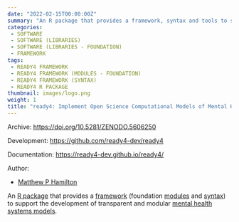 ```yaml
---
date: "2022-02-15T00:00:00Z"
summary: "An R package that provides a framework, syntax and tools to support the development of open and modular mental health systems models..."
categories:
 - SOFTWARE
 - SOFTWARE (LIBRARIES)
 - SOFTWARE (LIBRARIES - FOUNDATION)
 - FRAMEWORK
tags:
 - READY4 FRAMEWORK
 - READY4 FRAMEWORK (MODULES - FOUNDATION)
 - READY4 FRAMEWORK (SYNTAX)
 - READY4 R PACKAGE
thumbnail: images/logo.png
weight: 1
title: "ready4: Implement Open Science Computational Models of Mental Health Systems"
---
```


Archive: https://doi.org/10.5281/ZENODO.5606250

Development: https://github.com/ready4-dev/ready4

Documentation: https://ready4-dev.github.io/ready4/

Author:
 - [Matthew P Hamilton](https://mph-economist.netlify.app/)

An [R package](../) that provides a [framework](../../../framework/) (foundation [modules](../../../project/a_ready4-project/modules/) and [syntax](../../../project/a_ready4-project/syntax/)) to support the development of transparent and modular [mental health systems models](../../../project/f_readyforwhatsnext-project/).